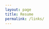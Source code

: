 ```yaml
---
layout: page
title: Resume
permalink: /links/
---
```


<!-- Google tag (gtag.js) -->
<script async src="https://www.googletagmanager.com/gtag/js?id=UA-154246167-1"></script>
<script>
  window.dataLayer = window.dataLayer || [];
  function gtag(){dataLayer.push(arguments);}
  gtag('js', new Date());

  gtag('config', 'UA-154246167-1');
</script>

<!--
<a href="https://github.com/spoisseroux/spoisseroux.github.io/raw/master/SpencerPoisseroux_Resume.pdf" download="SpencerPoisseroux"><img src="https://i.imgur.com/KueXsHz.png" /></a>

[[download]](https://github.com/spoisseroux/spoisseroux.github.io/raw/master/SpencerPoisseroux_Resume.pdf)
-->

<object data="/postAssets/resume/resume_13July2023Software.pdf" width="100%" height="800px" type='application/pdf'></object>

<!-- [[LinkedIn](https://www.linkedin.com/in/spoisseroux/),
[HackerRank](https://www.hackerrank.com/sp96651n),
[GitHub](https://github.com/spoisseroux),
[Youtube](https://www.youtube.com/channel/UCgzqb_bTHOhvhNF4x8vpCIw?view_as=subscriber)]
-->
